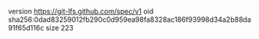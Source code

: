 version https://git-lfs.github.com/spec/v1
oid sha256:0dad83259012fb290c0d959ea98fa8328ac186f93998d34a2b88da91f65d116c
size 223
